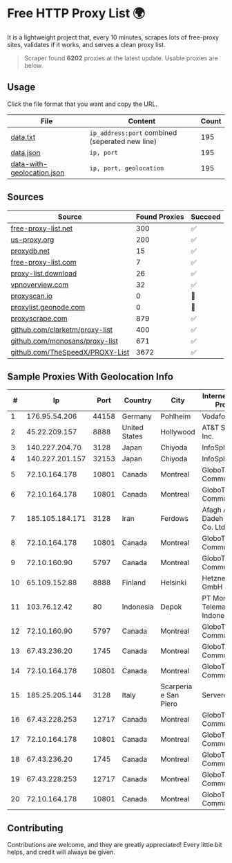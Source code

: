 
# Free HTTP Proxy List 🌍

It is a lightweight project that, every 10 minutes, scrapes lots of free-proxy sites, validates if it works, and serves a clean proxy list.


> Scraper found **6202** proxies at the latest update. Usable proxies are below.

## Usage

Click the file format that you want and copy the URL.


|File|Content|Count|
|----|-------|-----|
|[data.txt](https://raw.githubusercontent.com/themiralay/Proxy-List-World/master/data.txt)|`ip_address:port` combined (seperated new line)|195|
|[data.json](https://raw.githubusercontent.com/themiralay/Proxy-List-World/master/data.json)|`ip, port`|195|
|[data-with-geolocation.json](https://raw.githubusercontent.com/themiralay/Proxy-List-World/master/data-with-geolocation.json)|`ip, port, geolocation`|195|

## Sources

|Source|Found Proxies|Succeed|
|------|-------------|-------|
|[free-proxy-list.net](https://free-proxy-list.net)|300|✅|
|[us-proxy.org](https://www.us-proxy.org)|200|✅|
|[proxydb.net](http://proxydb.net)|15|✅|
|[free-proxy-list.com](https://free-proxy-list.com/?page=&port=&type%5B%5D=http&type%5B%5D=https&up_time=0&search=Search)|7|✅|
|[proxy-list.download](https://www.proxy-list.download/HTTP)|26|✅|
|[vpnoverview.com](https://vpnoverview.com/privacy/anonymous-browsing/free-proxy-servers)|32|✅|
|[proxyscan.io](https://www.proxyscan.io)|0|🚫|
|[proxylist.geonode.com](https://proxylist.geonode.com/api/proxy-list?limit=300&page=1&sort_by=lastChecked&sort_type=desc&protocols=http,https)|0|🚫|
|[proxyscrape.com](https://api.proxyscrape.com/v2/?request=displayproxies&protocol=http&timeout=10000&country=all&ssl=all&anonymity=all)|879|✅|
|[github.com/clarketm/proxy-list](https://raw.githubusercontent.com/clarketm/proxy-list/master/proxy-list-raw.txt)|400|✅|
|[github.com/monosans/proxy-list](https://raw.githubusercontent.com/monosans/proxy-list/main/proxies/http.txt)|671|✅|
|[github.com/TheSpeedX/PROXY-List](https://raw.githubusercontent.com/TheSpeedX/PROXY-List/master/http.txt)|3672|✅|


## Sample Proxies With Geolocation Info

|#|Ip|Port|Country|City|Internet Service Provider|
|-|--|----|-------|----|-------------------------|
|1|176.95.54.206|44158|Germany|Pohlheim|Vodafone GmbH|
|2|45.22.209.157|8888|United States|Hollywood|AT&T Services, Inc.|
|3|140.227.204.70|3128|Japan|Chiyoda|InfoSphere|
|4|140.227.201.157|32153|Japan|Chiyoda|InfoSphere|
|5|72.10.164.178|10801|Canada|Montreal|GloboTech Communications|
|6|72.10.164.178|10801|Canada|Montreal|GloboTech Communications|
|7|185.105.184.171|3128|Iran|Ferdows|Afagh Andish Dadeh Pardis Co. Ltd|
|8|72.10.164.178|10801|Canada|Montreal|GloboTech Communications|
|9|72.10.160.90|5797|Canada|Montreal|GloboTech Communications|
|10|65.109.152.88|8888|Finland|Helsinki|Hetzner Online GmbH|
|11|103.76.12.42|80|Indonesia|Depok|PT Mora Telematika Indonesia|
|12|72.10.160.90|5797|Canada|Montreal|GloboTech Communications|
|13|67.43.236.20|1745|Canada|Montreal|GloboTech Communications|
|14|72.10.164.178|10801|Canada|Montreal|GloboTech Communications|
|15|185.25.205.144|3128|Italy|Scarperia e San Piero|Servereasy Italy|
|16|67.43.228.253|12717|Canada|Montreal|GloboTech Communications|
|17|72.10.164.178|10801|Canada|Montreal|GloboTech Communications|
|18|67.43.236.20|1745|Canada|Montreal|GloboTech Communications|
|19|67.43.228.253|12717|Canada|Montreal|GloboTech Communications|
|20|72.10.164.178|10801|Canada|Montreal|GloboTech Communications|



## Contributing

Contributions are welcome, and they are greatly appreciated! Every
little bit helps, and credit will always be given.

